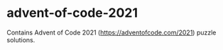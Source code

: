 # advent-of-code-2021

Contains Advent of Code 2021 (https://adventofcode.com/2021) puzzle solutions.
